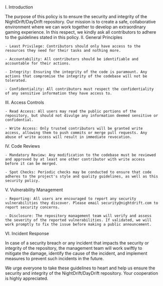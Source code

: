 I. Introduction

The purpose of this policy is to ensure the security and integrity of the NightDrift/DayDrift repository. Our mission is to create a safe, collaborative environment where we can work together to develop an extraordinary gaming experience. In this respect, we kindly ask all contributors to adhere to the guidelines stated in this policy.
II. General Principles

    - Least Privilege: Contributors should only have access to the resources they need for their tasks and nothing more.

    - Accountability: All contributors should be identifiable and accountable for their actions.

    - Integrity: Ensuring the integrity of the code is paramount. Any actions that compromise the integrity of the codebase will not be tolerated.

    - Confidentiality: All contributors must respect the confidentiality of any sensitive information they have access to.

III. Access Controls

    - Read Access: All users may read the public portions of the repository, but should not divulge any information deemed sensitive or confidential.

    - Write Access: Only trusted contributors will be granted write access, allowing them to push commits or merge pull requests. Any abuse of write access will result in immediate revocation.

IV. Code Reviews

    - Mandatory Review: Any modification to the codebase must be reviewed and approved by at least one other contributor with write access before it can be merged.

    - Spot Checks: Periodic checks may be conducted to ensure that code adheres to the project's style and quality guidelines, as well as this security policy.

V. Vulnerability Management

    - Reporting: All users are encouraged to report any security vulnerabilities they discover. Please email security@nightdrift.com to report security concerns.

    - Disclosure: The repository management team will verify and assess the severity of the reported vulnerabilities. If validated, we will work promptly to fix the issue before making a public announcement.

VI. Incident Response

In case of a security breach or any incident that impacts the security or integrity of the repository, the management team will work swiftly to mitigate the damage, identify the cause of the incident, and implement measures to prevent such incidents in the future.

We urge everyone to take these guidelines to heart and help us ensure the security and integrity of the NightDrift/DayDrift repository. Your cooperation is highly appreciated.
